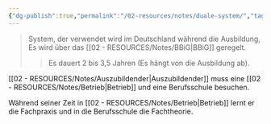 ```yaml
---
{"dg-publish":true,"permalink":"/02-resources/notes/duale-system/","tags":["GFN/LF01","ausbildung/gfn/ap1"],"noteIcon":"","updated":"2025-09-27T01:32:45.000+02:00"}
---
```


>System, der verwendet wird im Deutschland während die Ausbildung, Es wird über das [[02 - RESOURCES/Notes/BBiG\|BBiG]] geregelt.
>> Es dauert 2 bis 3,5 Jahren (Es hängt von die Ausbildung ab).

[[02 - RESOURCES/Notes/Auszubildender\|Auszubildender]] muss eine [[02 - RESOURCES/Notes/Betrieb\|Betrieb]] und eine Berufsschule besuchen.

Während seiner Zeit in [[02 - RESOURCES/Notes/Betrieb\|Betrieb]] lernt er die Fachpraxis und in die Berufsschule  die Fachtheorie.
